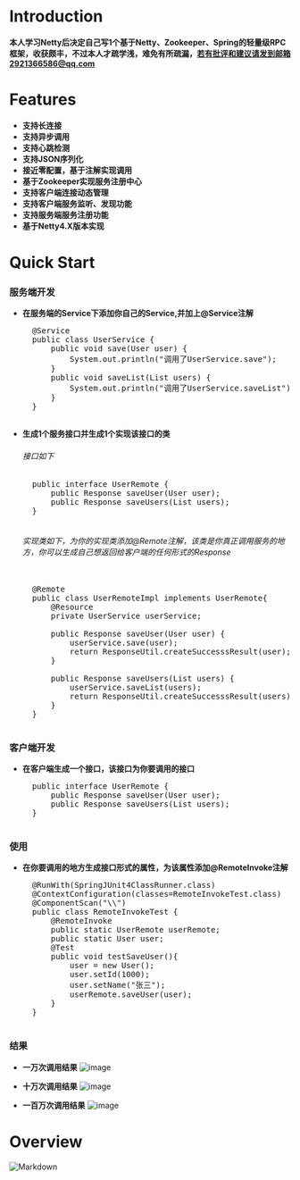 # Introduction 
**本人学习Netty后决定自己写1个基于Netty、Zookeeper、Spring的轻量级RPC框架，收获颇丰，不过本人才疏学浅，难免有所疏漏，若有批评和建议请发到邮箱2921366586@qq.com**


# Features
- **支持长连接**
- **支持异步调用**
- **支持心跳检测**
- **支持JSON序列化**
- **接近零配置，基于注解实现调用**
- **基于Zookeeper实现服务注册中心**
- **支持客户端连接动态管理**
- **支持客户端服务监听、发现功能**
- **支持服务端服务注册功能**
- **基于Netty4.X版本实现**

# Quick Start
### 服务端开发
- **在服务端的Service下添加你自己的Service,并加上@Service注解**
	<pre>
	@Service
	public class UserService {
	    public void save(User user) {
	        System.out.println("调用了UserService.save");
	    }
	    public void saveList(List<User> users) {
	        System.out.println("调用了UserService.saveList");
	    }
	}
	</pre>

- **生成1个服务接口并生成1个实现该接口的类**
	###### 接口如下
	<pre>
	public interface UserRemote {
	    public Response saveUser(User user);
	    public Response saveUsers(List<User> users);
	}
	</pre>
	###### 实现类如下，为你的实现类添加@Remote注解，该类是你真正调用服务的地方，你可以生成自己想返回给客户端的任何形式的Response

	<pre> 
	@Remote
	public class UserRemoteImpl implements UserRemote{
	    @Resource
	    private UserService userService;
	
	    public Response saveUser(User user) {
	        userService.save(user);
	        return ResponseUtil.createSuccesssResult(user);
	    }
	
	    public Response saveUsers(List<User> users) {
	        userService.saveList(users);
	        return ResponseUtil.createSuccesssResult(users);
	    }
	}
	</pre>


### 客户端开发
- **在客户端生成一个接口，该接口为你要调用的接口**
	<pre>
	public interface UserRemote {
	    public Response saveUser(User user);
	    public Response saveUsers(List<User> users);
	}
	</pre>

### 使用
- **在你要调用的地方生成接口形式的属性，为该属性添加@RemoteInvoke注解**
	<pre>
	@RunWith(SpringJUnit4ClassRunner.class)
	@ContextConfiguration(classes=RemoteInvokeTest.class)
	@ComponentScan("\\")
	public class RemoteInvokeTest {
		@RemoteInvoke
		public static UserRemote userRemote;
		public static User user;
		@Test
		public void testSaveUser(){
			user = new User();
			user.setId(1000);
			user.setName("张三");
			userRemote.saveUser(user);
		}
	}	
	</pre>

### 结果
- **一万次调用结果**
![image](https://github.com/ndfrank/rpc/assets/102965015/4b22ad62-8a2b-41ab-bbbd-2154edb14f9d)


- **十万次调用结果**
![image](https://github.com/ndfrank/rpc/assets/102965015/746b7fb7-e244-447b-95c6-e80dfd58d332)


- **一百万次调用结果**
![image](https://github.com/ndfrank/rpc/assets/102965015/fcde6119-2887-4be0-872f-531bbd18531e)




# Overview

![Markdown](https://s1.ax1x.com/2018/07/06/PZK3SP.png)
